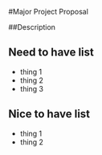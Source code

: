 #Major Project Proposal

##Description


## Need to have list
- thing 1
- thing 2
- thing 3

## Nice to have list 
- thing 1
- thing 2
